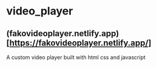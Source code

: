 # video_player
## (fakovideoplayer.netlify.app)[https://fakovideoplayer.netlify.app/]

A custom video player built with html css and javascript
